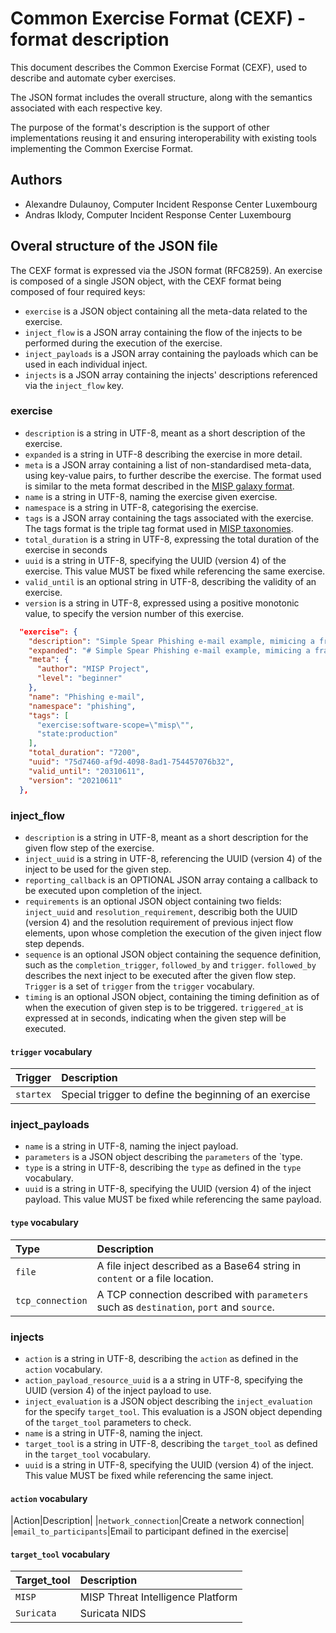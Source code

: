 # Common Exercise Format (CEXF) - format description 

This document describes the Common Exercise Format (CEXF), used to describe and automate cyber exercises.

The JSON format includes the overall structure, along with the semantics associated with each respective key.

The purpose of the format's description is the support of other implementations reusing it and ensuring interoperability with existing tools implementing the Common Exercise Format.

## Authors

- Alexandre Dulaunoy, Computer Incident Response Center Luxembourg
- Andras Iklody, Computer Incident Response Center Luxembourg

## Overal structure of the JSON file

The CEXF format is expressed via the JSON format (RFC8259). An exercise is composed
of a single JSON object, with the CEXF format being composed of four required keys:

- `exercise` is a JSON object containing all the meta-data related to the exercise.
- `inject_flow` is a JSON array containing the flow of the injects to be performed during the execution of the exercise.
- `inject_payloads` is a JSON array containing the payloads which can be used in each individual inject.
- `injects` is a JSON array containing the injects' descriptions referenced via the `inject_flow` key.

### exercise

- `description` is a string in UTF-8, meant as a short description of the exercise.
- `expanded` is a string in UTF-8 describing the exercise in more detail.
- `meta` is a JSON array containing a list of non-standardised meta-data, using key-value pairs, to further describe the exercise. The format used is similar to the meta format described in the [MISP galaxy format](https://www.misp-standard.org/rfc/misp-standard-galaxy-format.html#name-meta). 
- `name` is a string in UTF-8, naming the exercise given exercise.
- `namespace` is a string in UTF-8, categorising the exercise.
- `tags` is a JSON array containing the tags associated with the exercise. The tags format is the triple tag format used in [MISP taxonomies](https://www.misp-standard.org/rfc/misp-standard-taxonomy-format.html).
- `total_duration` is a string in UTF-8, expressing the total duration of the exercise in seconds
- `uuid` is a string in UTF-8, specifying the UUID (version 4) of the exercise. This value MUST be fixed while referencing the same exercise.
- `valid_until` is an optional string in UTF-8, describing the validity of an exercise.
- `version` is a string in UTF-8, expressed using a positive monotonic value, to specify the version number of this exercise.

```json
  "exercise": {
    "description": "Simple Spear Phishing e-mail example, mimicing a fraud case",
    "expanded": "# Simple Spear Phishing e-mail example, mimicing a fraud case",
    "meta": {
      "author": "MISP Project",
      "level": "beginner"
    },
    "name": "Phishing e-mail",
    "namespace": "phishing",
    "tags": [
      "exercise:software-scope=\"misp\"",
      "state:production"
    ],
    "total_duration": "7200",
    "uuid": "75d7460-af9d-4098-8ad1-754457076b32",
    "valid_until": "20310611",
    "version": "20210611"
  },
```

### inject_flow

- `description` is a string in UTF-8, meant as a short description for the given flow step of the exercise.
- `inject_uuid` is a string in UTF-8, referencing the UUID (version 4) of the inject to be used for the given step.
- `reporting_callback` is an OPTIONAL JSON array containg a callback to be executed upon completion of the inject.
- `requirements` is an optional JSON object containing two fields: `inject_uuid` and `resolution_requirement`, describig both the UUID (version 4) and the resolution requirement of previous inject flow elements, upon whose completion the execution of the given inject flow step depends.
- `sequence` is an optional JSON object containing the sequence definition, such as the `completion_trigger`, `followed_by` and `trigger`. `followed_by` describes the next inject to be executed after the given flow step. `Trigger` is a set of `trigger` from the `trigger` vocabulary.
- `timing` is an optional JSON object, containing the timing definition as of when the execution of given step is to be triggered. `triggered_at` is expressed at in seconds, indicating when the given step will be executed.

#### `trigger` vocabulary

|Trigger|Description|
|:------|:----------|
|`startex`|Special trigger to define the beginning of an exercise|

### inject_payloads

- `name` is a string in UTF-8, naming the inject payload.
- `parameters` is a JSON object describing the `parameters` of the `type.
- `type` is a string in UTF-8, describing the `type` as defined in the `type` vocabulary.
- `uuid` is a string in UTF-8, specifying the UUID (version 4) of the inject payload. This value MUST be fixed while referencing the same payload.

#### `type` vocabulary

|Type|Description|
|:---|:----------|
|`file`|A file inject described as a Base64 string in `content` or a file location.|
|`tcp_connection`|A TCP connection described with `parameters` such as `destination`, `port` and `source`.|

### injects

- `action` is a string in UTF-8, describing the `action` as defined in the `action` vocabulary.
- `action_payload_resource_uuid` is a a string in UTF-8, specifying the UUID (version 4) of the inject payload to use.
- `inject_evaluation` is a JSON object describing the `inject_evaluation` for the specify `target_tool`. This evaluation is a JSON object depending of the `target_tool` parameters to check.
- `name` is a string in UTF-8, naming the inject.
- `target_tool` is a string in UTF-8, describing the `target_tool` as defined in the `target_tool` vocabulary.
- `uuid` is a string in UTF-8, specifying the UUID (version 4) of the inject. This value MUST be fixed while referencing the same inject.

#### `action` vocabulary

|Action|Description|
|`network_connection`|Create a network connection|
|`email_to_participants`|Email to participant defined in the exercise|

#### `target_tool` vocabulary

|Target_tool|Description|
|:----------|:----------|
|`MISP`|MISP Threat Intelligence Platform|
|`Suricata`|Suricata NIDS|

